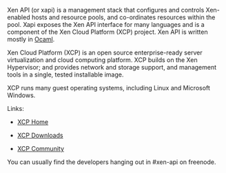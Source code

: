 Xen API (or xapi) is a management stack that configures and controls
Xen-enabled hosts and resource pools, and co-ordinates resources
within the pool.  Xapi exposes the Xen API interface for many
languages and is a component of the Xen Cloud Platform (XCP) project.
Xen API is written mostly in [Ocaml](http://caml.inria.fr/ocaml/).

Xen Cloud Platform (XCP) is an open source enterprise-ready server
virtualization and cloud computing platform.  XCP builds on the Xen
Hypervisor; and provides network and storage support, and management
tools in a single, tested installable image.

XCP runs many guest operating systems, including Linux and Microsoft
Windows.

Links:

* [XCP Home](http://www.xen.org/products/cloudxen.html)

* [XCP Downloads](http://www.xen.org/download/xcp/index.html)

* [XCP Community](http://www.xen.org/products/xcp/community_and_support.html)

You can usually find the developers hanging out in #xen-api on
freenode.
